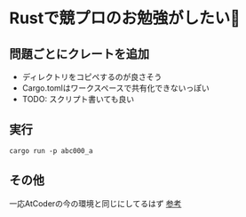 # Rustで競プロのお勉強がしたい🦀 
## 問題ごとにクレートを追加
- ディレクトリをコピペするのが良さそう
- Cargo.tomlはワークスペースで共有化できないっぽい
- TODO: スクリプト書いても良い

## 実行
`cargo run -p abc000_a`

## その他
一応AtCoderの今の環境と同じにしてるはず
[参考](https://img.atcoder.jp/file/language-update/language-list.html)